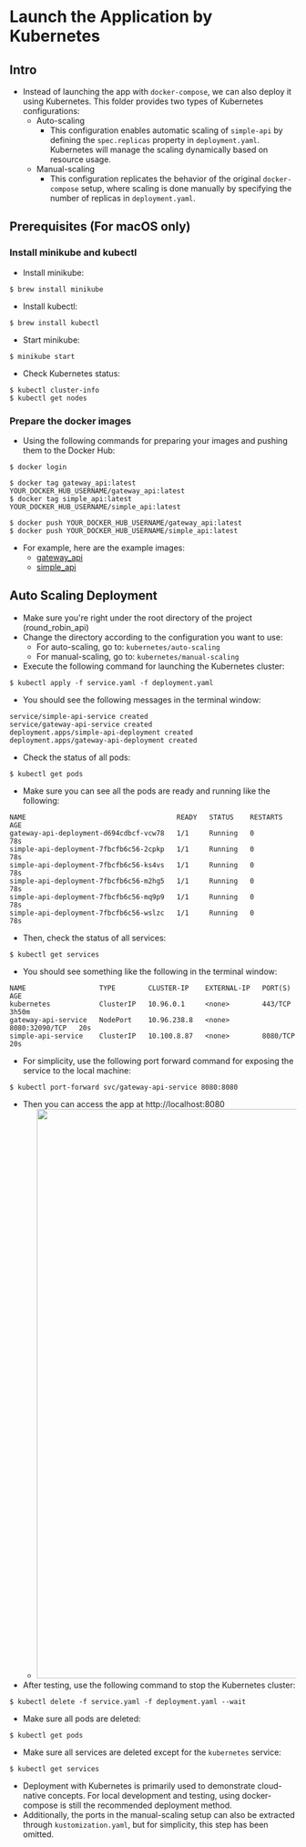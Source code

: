 # Launch the Application by Kubernetes

## Intro
-  Instead of launching the app with `docker-compose`, we can also deploy it using Kubernetes. This folder provides two types of Kubernetes configurations:
   - Auto-scaling
     - This configuration enables automatic scaling of `simple-api` by defining the `spec.replicas` property in `deployment.yaml`. Kubernetes will manage the scaling dynamically based on resource usage. 
   - Manual-scaling
     - This configuration replicates the behavior of the original `docker-compose` setup, where scaling is done manually by specifying the number of replicas in `deployment.yaml`.

## Prerequisites (For macOS only)
### Install minikube and kubectl
- Install minikube:
```
$ brew install minikube
```
- Install kubectl:
``` 
$ brew install kubectl
```
- Start minikube:
```
$ minikube start
```
- Check Kubernetes status:
```
$ kubectl cluster-info
$ kubectl get nodes
```
### Prepare the docker images
- Using the following commands for preparing your images and pushing them to the Docker Hub:
```
$ docker login

$ docker tag gateway_api:latest YOUR_DOCKER_HUB_USERNAME/gateway_api:latest
$ docker tag simple_api:latest YOUR_DOCKER_HUB_USERNAME/simple_api:latest

$ docker push YOUR_DOCKER_HUB_USERNAME/gateway_api:latest
$ docker push YOUR_DOCKER_HUB_USERNAME/simple_api:latest
```
- For example, here are the example images:
  - [gateway_api](https://hub.docker.com/repository/docker/nekowandrer/gateway_api/general)
  - [simple_api](https://hub.docker.com/repository/docker/nekowandrer/simple_api/general)

## Auto Scaling Deployment
- Make sure you're right under the root directory of the project (round_robin_api)
- Change the directory according to the configuration you want to use:
  - For auto-scaling, go to: `kubernetes/auto-scaling`
  - For manual-scaling, go to: `kubernetes/manual-scaling`
- Execute the following command for launching the Kubernetes cluster:
```
$ kubectl apply -f service.yaml -f deployment.yaml
```
- You should see the following messages in the terminal window:
```
service/simple-api-service created
service/gateway-api-service created
deployment.apps/simple-api-deployment created
deployment.apps/gateway-api-deployment created
```
- Check the status of all pods:
```
$ kubectl get pods
```
- Make sure you can see all the pods are ready and running like the following:
```commandline
NAME                                     READY   STATUS    RESTARTS   AGE
gateway-api-deployment-d694cdbcf-vcw78   1/1     Running   0          78s
simple-api-deployment-7fbcfb6c56-2cpkp   1/1     Running   0          78s
simple-api-deployment-7fbcfb6c56-ks4vs   1/1     Running   0          78s
simple-api-deployment-7fbcfb6c56-m2hg5   1/1     Running   0          78s
simple-api-deployment-7fbcfb6c56-mq9p9   1/1     Running   0          78s
simple-api-deployment-7fbcfb6c56-wslzc   1/1     Running   0          78s
```
- Then, check the status of all services:
```
$ kubectl get services
```
- You should see something like the following in the terminal window:
```
NAME                  TYPE        CLUSTER-IP    EXTERNAL-IP   PORT(S)          AGE
kubernetes            ClusterIP   10.96.0.1     <none>        443/TCP          3h50m
gateway-api-service   NodePort    10.96.238.8   <none>        8080:32090/TCP   20s
simple-api-service    ClusterIP   10.100.8.87   <none>        8080/TCP         20s
```
- For simplicity, use the following port forward command for exposing the service to the local machine:
```
$ kubectl port-forward svc/gateway-api-service 8080:8080
```
- Then you can access the app at http://localhost:8080
  - <img src="https://github.com/user-attachments/assets/59ca1562-44c8-4085-8dcd-9651c4e3d5a4" width=1000 alt="">
- After testing, use the following command to stop the Kubernetes cluster:
```
$ kubectl delete -f service.yaml -f deployment.yaml --wait
```
- Make sure all pods are deleted:
```
$ kubectl get pods
```
- Make sure all services are deleted except for the `kubernetes` service:
```
$ kubectl get services
```
- Deployment with Kubernetes is primarily used to demonstrate cloud-native concepts. For local development and testing, using docker-compose is still the recommended deployment method.
- Additionally, the ports in the manual-scaling setup can also be extracted through `kustomization.yaml`, but for simplicity, this step has been omitted.
